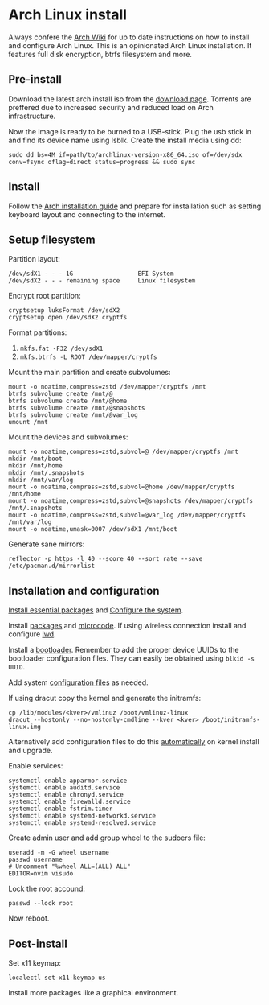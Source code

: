 # Arch Linux install

Always confere the [Arch Wiki](https://wiki.archlinux.org/) for up to date instructions on how to install and configure Arch Linux. This is an opinionated Arch Linux installation. It features full disk encryption, btrfs filesystem and more.

## Pre-install

Download the latest arch install iso from the
[download page](https://archlinux.org/download/).
Torrents are preffered due to increased security and reduced load on Arch infrastructure.

Now the image is ready to be burned to a USB-stick.
Plug the usb stick in and find its device name using lsblk.
Create the install media using dd:

```
sudo dd bs=4M if=path/to/archlinux-version-x86_64.iso of=/dev/sdx conv=fsync oflag=direct status=progress && sudo sync
```

## Install

Follow the [Arch installation guide](https://wiki.archlinux.org/title/Installation_guide) and prepare for installation such as setting keyboard layout and connecting to the internet. 

## Setup filesystem

Partition layout:

```
/dev/sdX1 - - - 1G                  EFI System
/dev/sdX2 - - - remaining space     Linux filesystem
```

Encrypt root partition:

```
cryptsetup luksFormat /dev/sdX2
cryptsetup open /dev/sdX2 cryptfs
```

Format partitions:

1. `mkfs.fat -F32 /dev/sdX1`
2. `mkfs.btrfs -L ROOT /dev/mapper/cryptfs`

Mount the main partition and create subvolumes:

```
mount -o noatime,compress=zstd /dev/mapper/cryptfs /mnt
btrfs subvolume create /mnt/@
btrfs subvolume create /mnt/@home
btrfs subvolume create /mnt/@snapshots
btrfs subvolume create /mnt/@var_log
umount /mnt
```

Mount the devices and subvolumes:

```
mount -o noatime,compress=zstd,subvol=@ /dev/mapper/cryptfs /mnt
mkdir /mnt/boot
mkdir /mnt/home
mkdir /mnt/.snapshots
mkdir /mnt/var/log
mount -o noatime,compress=zstd,subvol=@home /dev/mapper/cryptfs /mnt/home
mount -o noatime,compress=zstd,subvol=@snapshots /dev/mapper/cryptfs /mnt/.snapshots
mount -o noatime,compress=zstd,subvol=@var_log /dev/mapper/cryptfs /mnt/var/log
mount -o noatime,umask=0007 /dev/sdX1 /mnt/boot
```

Generate sane mirrors:

```
reflector -p https -l 40 --score 40 --sort rate --save /etc/pacman.d/mirrorlist
```

## Installation and configuration

[Install essential packages](https://wiki.archlinux.org/title/Installation_guide#Install_essential_packages) and [Configure the system](https://wiki.archlinux.org/title/Installation_guide#Configure_the_system).

Install [packages](pkglists) and [microcode](https://wiki.archlinux.org/title/Microcode). If using wireless connection install and configure [iwd](https://wiki.archlinux.org/title/Iwd).

Install a [bootloader](https://wiki.archlinux.org/title/Arch_boot_process#Boot_loader). Remember to add the proper device UUIDs to the bootloader configuration files. They can easily be obtained using `blkid -s UUID`.

Add system [configuration files](configs) as needed.

If using dracut copy the kernel and generate the initramfs:

```
cp /lib/modules/<kver>/vmlinuz /boot/vmlinuz-linux
dracut --hostonly --no-hostonly-cmdline --kver <kver> /boot/initramfs-linux.img
```

Alternatively add configuration files to do this [automatically](https://wiki.archlinux.org/title/Dracut#Generate_a_new_initramfs_on_kernel_upgrade) on kernel install and upgrade.

Enable services:

```
systemctl enable apparmor.service
systemctl enable auditd.service
systemctl enable chronyd.service
systemctl enable firewalld.service
systemctl enable fstrim.timer
systemctl enable systemd-networkd.service
systemctl enable systemd-resolved.service
```

Create admin user and add group wheel to the sudoers file:

```
useradd -m -G wheel username
passwd username
# Uncomment "%wheel ALL=(ALL) ALL"
EDITOR=nvim visudo
```

Lock the root accound:

```
passwd --lock root
```

Now reboot.

## Post-install

Set x11 keymap:

```
localectl set-x11-keymap us
```

Install more packages like a graphical environment.

